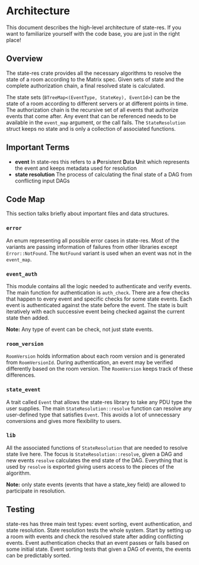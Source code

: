 # Architecture

This document describes the high-level architecture of state-res.
If you want to familiarize yourself with the code base, you are just in the right place!

## Overview

The state-res crate provides all the necessary algorithms to resolve the state of a
room according to the Matrix spec. Given sets of state and the complete authorization
chain, a final resolved state is calculated.

The state sets (`BTreeMap<(EventType, StateKey), EventId>`) can be the state of a room
according to different servers or at different points in time. The authorization chain
is the recursive set of all events that authorize events that come after.
Any event that can be referenced needs to be available in the `event_map` argument,
or the call fails. The `StateResolution` struct keeps no state and is only a
collection of associated functions.

## Important Terms

 - **event** In state-res this refers to a **P**ersistent **D**ata **U**nit which
 represents the event and keeps metadata used for resolution
 - **state resolution** The process of calculating the final state of a DAG from
 conflicting input DAGs

## Code Map

This section talks briefly about important files and data structures.

### `error`

An enum representing all possible error cases in state-res. Most of the variants are
passing information of failures from other libraries except `Error::NotFound`.
The `NotFound` variant is used when an event was not in the `event_map`.

### `event_auth`

This module contains all the logic needed to authenticate and verify events.
The main function for authentication is `auth_check`. There are a few checks
that happen to every event and specific checks for some state events.
Each event is authenticated against the state before the event.
The state is built iteratively with each successive event being checked against
the current state then added. 

**Note:** Any type of event can be check, not just state events.

### `room_version`

`RoomVersion` holds information about each room version and is generated from
`RoomVersionId`. During authentication, an event may be verified differently based
on the room version. The `RoomVersion` keeps track of these differences.

### `state_event`

A trait called `Event` that allows the state-res library to take any PDU type the user
supplies. The main `StateResolution::resolve` function can resolve any user-defined
type that satisfies `Event`. This avoids a lot of unnecessary conversions and
gives more flexibility to users.

### `lib`

All the associated functions of `StateResolution` that are needed to resolve state live
here. The focus is `StateResolution::resolve`, given a DAG and new events
`resolve` calculates the end state of the DAG. Everything that is used by `resolve`
is exported giving users access to the pieces of the algorithm.

**Note:** only state events (events that have a state_key field) are allowed to
participate in resolution.

## Testing

state-res has three main test types: event sorting, event authentication, and state
resolution. State resolution tests the whole system. Start by setting up a room with
events and check the resolved state after adding conflicting events.
Event authentication checks that an event passes or fails based on some initial state.
Event sorting tests that given a DAG of events, the events can be predictably sorted.
